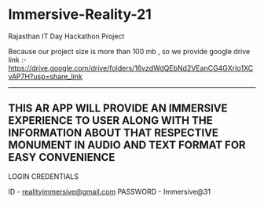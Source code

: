 # Immersive-Reality-21
Rajasthan IT Day Hackathon Project

Because our project size is more than 100 mb , so we provide google drive link :- 
https://drive.google.com/drive/folders/16vzdWdQEbNd2VEanCG4GXrIo1XCvAP7H?usp=share_link

--------------------------------------------------------------------------------------------------
THIS AR APP WILL PROVIDE AN IMMERSIVE EXPERIENCE TO USER ALONG WITH THE INFORMATION ABOUT THAT RESPECTIVE MONUMENT IN AUDIO AND TEXT FORMAT FOR EASY CONVENIENCE 
--------------------------------------------------------------------------------------------------

LOGIN CREDENTIALS 

ID - realityimmersive@gmail.com
PASSWORD - Immersive@31
